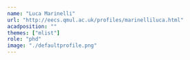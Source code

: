 ```yaml
---
name: "Luca Marinelli"
url: "http://eecs.qmul.ac.uk/profiles/marinelliluca.html"
acadposition: ""
themes: ["mlist"]
role: "phd"
image: "./defaultprofile.png"
---
```


